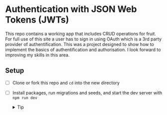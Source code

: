 # Authentication with JSON Web Tokens (JWTs)

This repo contains a working app that includes CRUD operations for fruit. For full use of this site a user has to sign in using OAuth which is a 3rd party provider of authentification. This was a project designed to show how to implement the basics of authentification and authorisation. I look forward to improving my skills in this area. 

## Setup

- [ ] Clone or fork this repo and `cd` into the new directory
- [ ] Install packages, run migrations and seeds, and start the dev server with `npm run dev`
  <details>
    <summary>Tip</summary>

    Commands might look like this:

    ```sh
    npm install
    npm run knex migrate:latest
    npm run knex seed:run
    npm run dev
    ```
  </details>




